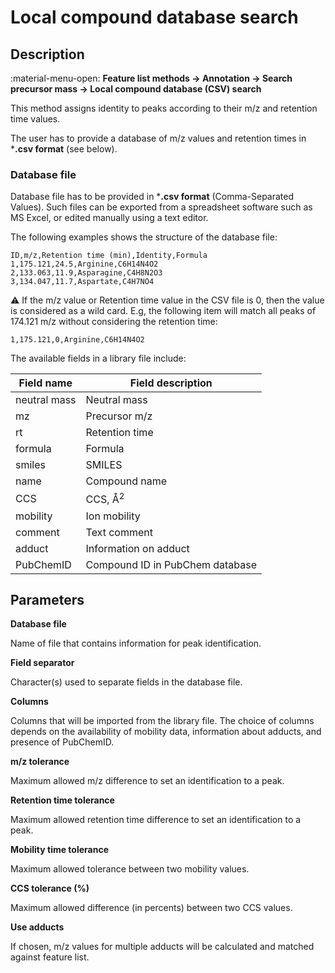 # **Local compound database search**

## **Description**

:material-menu-open: **Feature list methods → Annotation → Search precursor mass → Local compound database (CSV) search**

This method assigns identity to peaks according to their m/z and retention time values. 

The user has to provide a database of m/z values and retention times in ***.csv format** (see below).

### **Database file**

Database file has to be provided in ***.csv format** (Comma-Separated Values). Such files can be exported from a spreadsheet software such as MS Excel, or edited manually using a text editor. 

The following examples shows the structure of the database file:

    ID,m/z,Retention time (min),Identity,Formula
    1,175.121,24.5,Arginine,C6H14N4O2
    2,133.063,11.9,Asparagine,C4H8N2O3
    3,134.047,11.7,Aspartate,C4H7NO4

:warning: If the m/z value or Retention time value in the CSV file is 0, then the value is considered as a wild card. E.g, the following item will match all peaks of 174.121 m/z without considering the retention time:

    1,175.121,0,Arginine,C6H14N4O2

The available fields in a library file include:

| Field name   | Field description               |
|--------------|---------------------------------|
| neutral mass | Neutral mass                    |
| mz           | Precursor m/z                   |
| rt           | Retention time                  |
| formula      | Formula                         |
| smiles       | SMILES                          |
| name         | Compound name                   |
| CCS          | CCS, Å<sup>2</sup>              |
| mobility     | Ion mobility                    |
| comment      | Text comment                    |
| adduct       | Information on adduct           |
| PubChemID    | Compound ID in PubChem database |

## **Parameters**

**Database file**

Name of file that contains information for peak identification.

**Field separator**

Character(s) used to separate fields in the database file.

**Columns**

Columns that will be imported from the library file. The choice of columns depends on the availability of mobility data, information about adducts, and presence of PubChemID.  

**m/z tolerance**

Maximum allowed m/z difference to set an identification to a peak.

**Retention time tolerance**

Maximum allowed retention time difference to set an identification to a peak.

**Mobility time tolerance**

Maximum allowed tolerance between two mobility values.

**CCS tolerance (%)**

Maximum allowed difference (in percents) between two CCS values.

**Use adducts**

If chosen, m/z values for multiple adducts will be calculated and matched against feature list.
